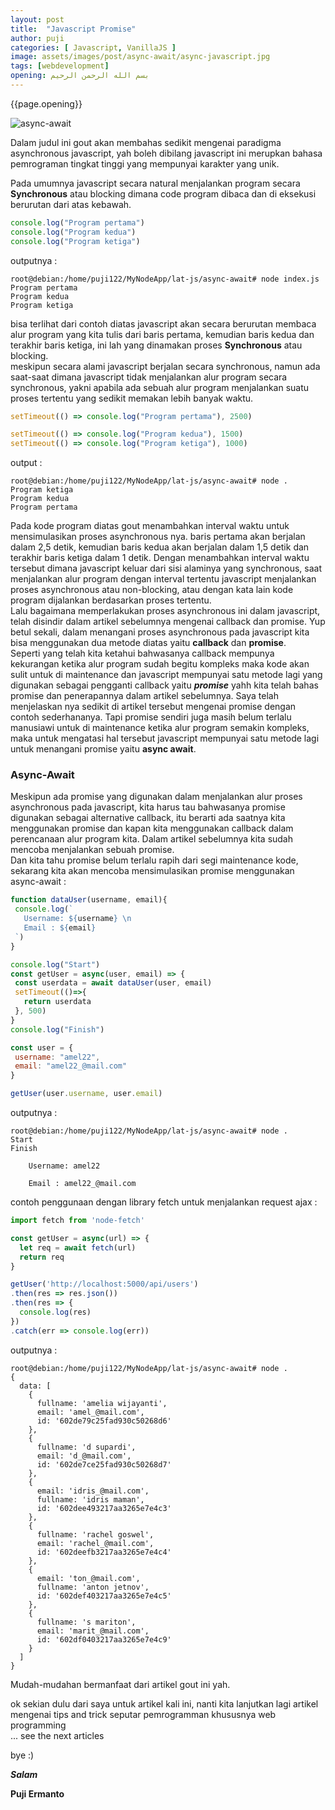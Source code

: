 ```yaml
---
layout: post
title:  "Javascript Promise"
author: puji
categories: [ Javascript, VanillaJS ]
image: assets/images/post/async-await/async-javascript.jpg
tags: [webdevelopment]
opening: بسم الله الرحمن الرحيم
---  
```


{{page.opening}}  

![async-await]({{site.url}}/assets/images/post/async-await/async-await.png)    

Dalam judul ini gout akan membahas sedikit mengenai paradigma asynchronous javascript, yah boleh dibilang javascript ini merupkan bahasa pemrograman tingkat tinggi yang mempunyai karakter yang unik.  

Pada umumnya javascript secara natural menjalankan program secara **Synchronous** atau blocking dimana code program dibaca dan di eksekusi berurutan dari atas kebawah.  

```javascript
console.log("Program pertama")
console.log("Program kedua")
console.log("Program ketiga")
```  
outputnya :  
```shell
root@debian:/home/puji122/MyNodeApp/lat-js/async-await# node index.js
Program pertama
Program kedua
Program ketiga
```  
bisa terlihat dari contoh diatas javascript akan secara berurutan membaca alur program yang kita tulis dari baris pertama, kemudian baris kedua dan terakhir baris ketiga, ini lah yang dinamakan proses **Synchronous** atau blocking.  
meskipun secara alami javascript berjalan secara synchronous, namun ada saat-saat dimana javascript tidak menjalankan alur program secara synchronous, yakni apabila ada sebuah alur program menjalankan suatu proses tertentu yang sedikit memakan lebih banyak waktu.  

```javascript
setTimeout(() => console.log("Program pertama"), 2500)

setTimeout(() => console.log("Program kedua"), 1500)
setTimeout(() => console.log("Program ketiga"), 1000)
```  

output :  

```shell
root@debian:/home/puji122/MyNodeApp/lat-js/async-await# node .
Program ketiga
Program kedua
Program pertama
```  
Pada kode program diatas gout menambahkan interval waktu untuk mensimulasikan proses asynchronous nya. baris pertama akan berjalan dalam 2,5 detik, kemudian baris kedua akan berjalan dalam 1,5 detik dan terakhir baris ketiga dalam 1 detik. Dengan menambahkan interval waktu tersebut dimana javascript keluar dari sisi alaminya yang synchronous, saat menjalankan alur program dengan interval tertentu javascript menjalankan proses asynchronous atau non-blocking, atau dengan kata lain kode program dijalankan berdasarkan proses tertentu.  
Lalu bagaimana memperlakukan proses asynchronous ini dalam javascript, telah disindir dalam artikel sebelumnya mengenai callback dan promise. Yup betul sekali, dalam menangani proses asynchronous pada javascript kita bisa menggunakan dua metode diatas yaitu **callback** dan **promise**.  
Seperti yang telah kita ketahui bahwasanya callback mempunya kekurangan ketika alur program sudah begitu kompleks maka kode akan sulit untuk di maintenance dan javascript mempunyai satu metode lagi yang digunakan sebagai pengganti callback yaitu ***promise*** yahh kita telah bahas promise dan penerapannya dalam artikel sebelumnya. Saya telah menjelaskan nya sedikit di artikel tersebut mengenai promise dengan contoh sederhananya. Tapi promise sendiri juga masih belum terlalu manusiawi untuk di maintenance ketika alur program semakin kompleks, maka untuk mengatasi hal tersebut javascript mempunyai satu metode lagi untuk menangani promise yaitu **async await**.  

### Async-Await  
Meskipun ada promise yang digunakan dalam menjalankan alur proses asynchronous pada javascript, kita harus tau bahwasanya promise digunakan sebagai alternative callback, itu berarti ada saatnya kita menggunakan promise dan kapan kita menggunakan callback dalam perencanaan alur program kita. Dalam artikel sebelumnya kita sudah mencoba menjalankan sebuah promise.  
Dan kita tahu promise belum terlalu rapih dari segi maintenance kode, sekarang kita akan mencoba mensimulasikan promise menggunakan async-await :  

 ```javascript
function dataUser(username, email){
  console.log(`
    Username: ${username} \n
    Email : ${email}
  `)
}

console.log("Start")
const getUser = async(user, email) => {
  const userdata = await dataUser(user, email)
  setTimeout(()=>{
    return userdata
  }, 500)
}
console.log("Finish")

const user = {
  username: "amel22", 
  email: "amel22_@mail.com"
} 

getUser(user.username, user.email)
 ```
outputnya :  

```shell
root@debian:/home/puji122/MyNodeApp/lat-js/async-await# node .
Start
Finish

    Username: amel22 

    Email : amel22_@mail.com
```  

contoh penggunaan dengan library fetch untuk menjalankan request ajax :  

```javascript
import fetch from 'node-fetch'

const getUser = async(url) => {
  let req = await fetch(url)
  return req
}

getUser('http://localhost:5000/api/users')
.then(res => res.json())
.then(res => {
  console.log(res)
})
.catch(err => console.log(err))
```  
outputnya :  
```shell
root@debian:/home/puji122/MyNodeApp/lat-js/async-await# node .
{
  data: [
    {
      fullname: 'amelia wijayanti',
      email: 'amel_@mail.com',
      id: '602de79c25fad930c50268d6'
    },
    {
      fullname: 'd supardi',
      email: 'd_@mail.com',
      id: '602de7ce25fad930c50268d7'
    },
    {
      email: 'idris_@mail.com',
      fullname: 'idris maman',
      id: '602dee493217aa3265e7e4c3'
    },
    {
      fullname: 'rachel goswel',
      email: 'rachel_@mail.com',
      id: '602deefb3217aa3265e7e4c4'
    },
    {
      email: 'ton_@mail.com',
      fullname: 'anton jetnov',
      id: '602def403217aa3265e7e4c5'
    },
    {
      fullname: 's mariton',
      email: 'marit_@mail.com',
      id: '602df0403217aa3265e7e4c9'
    }
  ]
}
```  

Mudah-mudahan bermanfaat dari artikel gout ini yah.

ok sekian dulu dari saya untuk artikel kali ini, nanti kita lanjutkan lagi artikel mengenai tips and trick seputar pemrogramman khususnya web programming  
... see the next articles 

bye :) 


***Salam***

**Puji Ermanto**
